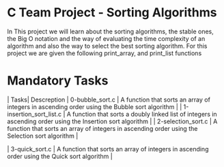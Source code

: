 # C Team Project - Sorting Algorithms
In This project we will learn about the sorting algorithms, the stable ones, the Big O notation and the way of evaluating the time complexity of an algorithm and also the way to select the best sorting algorithm.
For this project we  are given the following print_array, and print_list functions
# Mandatory Tasks
| Tasks|  Descreption
| 0-bubble_sort.c | A function that sorts an array of integers in ascending order using the Bubble sort algorithm | 
| 1-insertion_sort_list.c | A function that sorts a doubly linked list of integers in ascending order using the Insertion sort algorithm |
| 2-selection_sort.c | A function that sorts an array of integers in ascending order using the Selection sort algorithm |

| 3-quick_sort.c | A function that sorts an array of integers in ascending order using the Quick sort algorithm |

